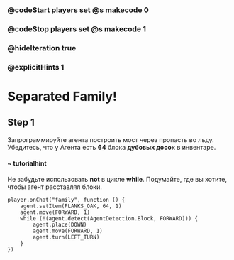 ### @codeStart players set @s makecode 0
### @codeStop players set @s makecode 1

### @hideIteration true 
### @explicitHints 1


# Separated Family!

## Step 1
Запрограммируйте агента построить мост через пропасть во льду. Убедитесь, что у Агента есть **64** блока **дубовых досок** в инвентаре.

#### ~ tutorialhint 
Не забудьте использовать **not** в цикле **while**. Подумайте, где вы хотите, чтобы агент расставлял блоки.


```ghost
player.onChat("family", function () {
    agent.setItem(PLANKS_OAK, 64, 1)
    agent.move(FORWARD, 1)
    while (!(agent.detect(AgentDetection.Block, FORWARD))) {
        agent.place(DOWN)
        agent.move(FORWARD, 1)
        agent.turn(LEFT_TURN)
    }
})

``` 